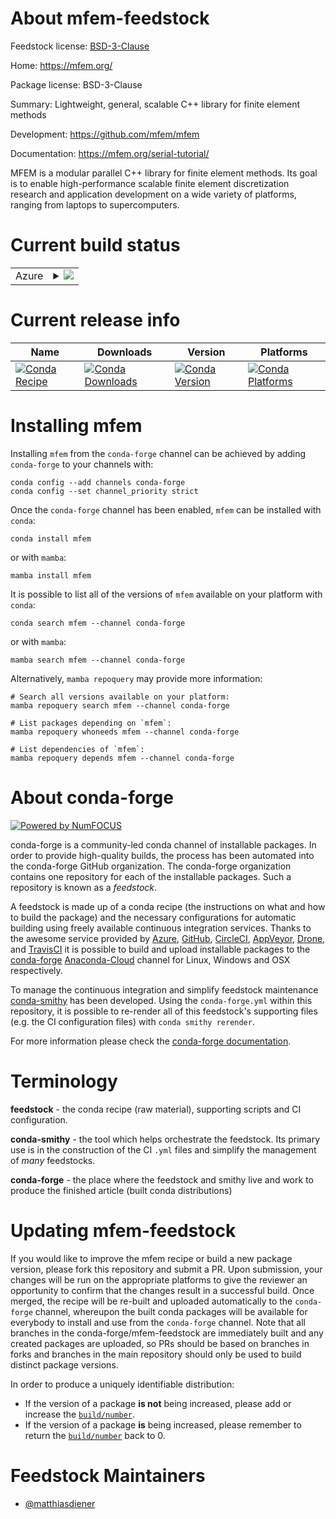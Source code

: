 About mfem-feedstock
====================

Feedstock license: [BSD-3-Clause](https://github.com/conda-forge/mfem-feedstock/blob/main/LICENSE.txt)

Home: https://mfem.org/

Package license: BSD-3-Clause

Summary: Lightweight, general, scalable C++ library for finite element methods

Development: https://github.com/mfem/mfem

Documentation: https://mfem.org/serial-tutorial/

MFEM is a modular parallel C++ library for finite element methods. Its goal is
to enable high-performance scalable finite element discretization research and
application development on a wide variety of platforms, ranging from laptops to
supercomputers.


Current build status
====================


<table>
    
  <tr>
    <td>Azure</td>
    <td>
      <details>
        <summary>
          <a href="https://dev.azure.com/conda-forge/feedstock-builds/_build/latest?definitionId=12852&branchName=main">
            <img src="https://dev.azure.com/conda-forge/feedstock-builds/_apis/build/status/mfem-feedstock?branchName=main">
          </a>
        </summary>
        <table>
          <thead><tr><th>Variant</th><th>Status</th></tr></thead>
          <tbody><tr>
              <td>linux_64_mpimpich</td>
              <td>
                <a href="https://dev.azure.com/conda-forge/feedstock-builds/_build/latest?definitionId=12852&branchName=main">
                  <img src="https://dev.azure.com/conda-forge/feedstock-builds/_apis/build/status/mfem-feedstock?branchName=main&jobName=linux&configuration=linux%20linux_64_mpimpich" alt="variant">
                </a>
              </td>
            </tr><tr>
              <td>linux_64_mpiopenmpi</td>
              <td>
                <a href="https://dev.azure.com/conda-forge/feedstock-builds/_build/latest?definitionId=12852&branchName=main">
                  <img src="https://dev.azure.com/conda-forge/feedstock-builds/_apis/build/status/mfem-feedstock?branchName=main&jobName=linux&configuration=linux%20linux_64_mpiopenmpi" alt="variant">
                </a>
              </td>
            </tr><tr>
              <td>linux_aarch64_mpimpich</td>
              <td>
                <a href="https://dev.azure.com/conda-forge/feedstock-builds/_build/latest?definitionId=12852&branchName=main">
                  <img src="https://dev.azure.com/conda-forge/feedstock-builds/_apis/build/status/mfem-feedstock?branchName=main&jobName=linux&configuration=linux%20linux_aarch64_mpimpich" alt="variant">
                </a>
              </td>
            </tr><tr>
              <td>linux_aarch64_mpiopenmpi</td>
              <td>
                <a href="https://dev.azure.com/conda-forge/feedstock-builds/_build/latest?definitionId=12852&branchName=main">
                  <img src="https://dev.azure.com/conda-forge/feedstock-builds/_apis/build/status/mfem-feedstock?branchName=main&jobName=linux&configuration=linux%20linux_aarch64_mpiopenmpi" alt="variant">
                </a>
              </td>
            </tr><tr>
              <td>linux_ppc64le_mpimpich</td>
              <td>
                <a href="https://dev.azure.com/conda-forge/feedstock-builds/_build/latest?definitionId=12852&branchName=main">
                  <img src="https://dev.azure.com/conda-forge/feedstock-builds/_apis/build/status/mfem-feedstock?branchName=main&jobName=linux&configuration=linux%20linux_ppc64le_mpimpich" alt="variant">
                </a>
              </td>
            </tr><tr>
              <td>linux_ppc64le_mpiopenmpi</td>
              <td>
                <a href="https://dev.azure.com/conda-forge/feedstock-builds/_build/latest?definitionId=12852&branchName=main">
                  <img src="https://dev.azure.com/conda-forge/feedstock-builds/_apis/build/status/mfem-feedstock?branchName=main&jobName=linux&configuration=linux%20linux_ppc64le_mpiopenmpi" alt="variant">
                </a>
              </td>
            </tr><tr>
              <td>osx_64_mpimpich</td>
              <td>
                <a href="https://dev.azure.com/conda-forge/feedstock-builds/_build/latest?definitionId=12852&branchName=main">
                  <img src="https://dev.azure.com/conda-forge/feedstock-builds/_apis/build/status/mfem-feedstock?branchName=main&jobName=osx&configuration=osx%20osx_64_mpimpich" alt="variant">
                </a>
              </td>
            </tr><tr>
              <td>osx_64_mpiopenmpi</td>
              <td>
                <a href="https://dev.azure.com/conda-forge/feedstock-builds/_build/latest?definitionId=12852&branchName=main">
                  <img src="https://dev.azure.com/conda-forge/feedstock-builds/_apis/build/status/mfem-feedstock?branchName=main&jobName=osx&configuration=osx%20osx_64_mpiopenmpi" alt="variant">
                </a>
              </td>
            </tr><tr>
              <td>osx_arm64_mpimpich</td>
              <td>
                <a href="https://dev.azure.com/conda-forge/feedstock-builds/_build/latest?definitionId=12852&branchName=main">
                  <img src="https://dev.azure.com/conda-forge/feedstock-builds/_apis/build/status/mfem-feedstock?branchName=main&jobName=osx&configuration=osx%20osx_arm64_mpimpich" alt="variant">
                </a>
              </td>
            </tr><tr>
              <td>osx_arm64_mpiopenmpi</td>
              <td>
                <a href="https://dev.azure.com/conda-forge/feedstock-builds/_build/latest?definitionId=12852&branchName=main">
                  <img src="https://dev.azure.com/conda-forge/feedstock-builds/_apis/build/status/mfem-feedstock?branchName=main&jobName=osx&configuration=osx%20osx_arm64_mpiopenmpi" alt="variant">
                </a>
              </td>
            </tr>
          </tbody>
        </table>
      </details>
    </td>
  </tr>
</table>

Current release info
====================

| Name | Downloads | Version | Platforms |
| --- | --- | --- | --- |
| [![Conda Recipe](https://img.shields.io/badge/recipe-mfem-green.svg)](https://anaconda.org/conda-forge/mfem) | [![Conda Downloads](https://img.shields.io/conda/dn/conda-forge/mfem.svg)](https://anaconda.org/conda-forge/mfem) | [![Conda Version](https://img.shields.io/conda/vn/conda-forge/mfem.svg)](https://anaconda.org/conda-forge/mfem) | [![Conda Platforms](https://img.shields.io/conda/pn/conda-forge/mfem.svg)](https://anaconda.org/conda-forge/mfem) |

Installing mfem
===============

Installing `mfem` from the `conda-forge` channel can be achieved by adding `conda-forge` to your channels with:

```
conda config --add channels conda-forge
conda config --set channel_priority strict
```

Once the `conda-forge` channel has been enabled, `mfem` can be installed with `conda`:

```
conda install mfem
```

or with `mamba`:

```
mamba install mfem
```

It is possible to list all of the versions of `mfem` available on your platform with `conda`:

```
conda search mfem --channel conda-forge
```

or with `mamba`:

```
mamba search mfem --channel conda-forge
```

Alternatively, `mamba repoquery` may provide more information:

```
# Search all versions available on your platform:
mamba repoquery search mfem --channel conda-forge

# List packages depending on `mfem`:
mamba repoquery whoneeds mfem --channel conda-forge

# List dependencies of `mfem`:
mamba repoquery depends mfem --channel conda-forge
```


About conda-forge
=================

[![Powered by
NumFOCUS](https://img.shields.io/badge/powered%20by-NumFOCUS-orange.svg?style=flat&colorA=E1523D&colorB=007D8A)](https://numfocus.org)

conda-forge is a community-led conda channel of installable packages.
In order to provide high-quality builds, the process has been automated into the
conda-forge GitHub organization. The conda-forge organization contains one repository
for each of the installable packages. Such a repository is known as a *feedstock*.

A feedstock is made up of a conda recipe (the instructions on what and how to build
the package) and the necessary configurations for automatic building using freely
available continuous integration services. Thanks to the awesome service provided by
[Azure](https://azure.microsoft.com/en-us/services/devops/), [GitHub](https://github.com/),
[CircleCI](https://circleci.com/), [AppVeyor](https://www.appveyor.com/),
[Drone](https://cloud.drone.io/welcome), and [TravisCI](https://travis-ci.com/)
it is possible to build and upload installable packages to the
[conda-forge](https://anaconda.org/conda-forge) [Anaconda-Cloud](https://anaconda.org/)
channel for Linux, Windows and OSX respectively.

To manage the continuous integration and simplify feedstock maintenance
[conda-smithy](https://github.com/conda-forge/conda-smithy) has been developed.
Using the ``conda-forge.yml`` within this repository, it is possible to re-render all of
this feedstock's supporting files (e.g. the CI configuration files) with ``conda smithy rerender``.

For more information please check the [conda-forge documentation](https://conda-forge.org/docs/).

Terminology
===========

**feedstock** - the conda recipe (raw material), supporting scripts and CI configuration.

**conda-smithy** - the tool which helps orchestrate the feedstock.
                   Its primary use is in the construction of the CI ``.yml`` files
                   and simplify the management of *many* feedstocks.

**conda-forge** - the place where the feedstock and smithy live and work to
                  produce the finished article (built conda distributions)


Updating mfem-feedstock
=======================

If you would like to improve the mfem recipe or build a new
package version, please fork this repository and submit a PR. Upon submission,
your changes will be run on the appropriate platforms to give the reviewer an
opportunity to confirm that the changes result in a successful build. Once
merged, the recipe will be re-built and uploaded automatically to the
`conda-forge` channel, whereupon the built conda packages will be available for
everybody to install and use from the `conda-forge` channel.
Note that all branches in the conda-forge/mfem-feedstock are
immediately built and any created packages are uploaded, so PRs should be based
on branches in forks and branches in the main repository should only be used to
build distinct package versions.

In order to produce a uniquely identifiable distribution:
 * If the version of a package **is not** being increased, please add or increase
   the [``build/number``](https://docs.conda.io/projects/conda-build/en/latest/resources/define-metadata.html#build-number-and-string).
 * If the version of a package **is** being increased, please remember to return
   the [``build/number``](https://docs.conda.io/projects/conda-build/en/latest/resources/define-metadata.html#build-number-and-string)
   back to 0.

Feedstock Maintainers
=====================

* [@matthiasdiener](https://github.com/matthiasdiener/)

